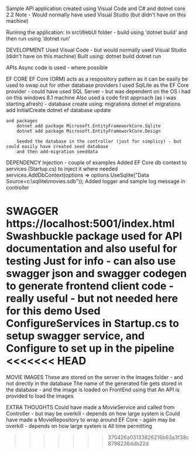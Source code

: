 Sample API application created using Visual Code and C# and dotnet core 2.2
Note - Would normally have used Visual Studio (but didn't have on this machine)

Runinng the application:
In src\WebUI folder - build using 'dotnet build' and then run using 'dotnet run'

DEVELOPMENT
Used Visual Code - but would normally used Visual Studio (didn't have on this machine)
Built using:
    dotnet build 
    dotnet run

APIs
Async code is used - where possible

EF CORE
EF Core (ORM) acts as a respository pattern as it can be easily be used to swap out for other database providers
I used SqlLite as the EF Core provider - could have used SQL Server - but was dependent on the OS i had 
on this windows 8.1 machine 
Also used a code first approach (as i was starting afresh) - database create using:
    migrations 
        dotnet ef migrations add InitialCreate
        dotnet ef database update

    and packages 
        dotnet add package Microsoft.EntityFrameworkCore.Sqlite
        dotnet add package Microsoft.EntityFrameworkCore.Design

        Seeded the database in the controller (just for simplicy) - but could easily have created seed database
        and then add-migration seeddata
    
DEPENDENCY Injection - couple of examples
Added EF Core db context to services (Startup.cs) to inject it where needed
services.AddDbContext<MovieContext>(options => options.UseSqlite("Data Source=c:\\sqllite\\movies.sdb"));
Added logger and sample log message in controller

SWAGGER
https://localhost:5001/index.html
Swashbuckle package used for API documentation and also useful for testing
Just for info - can also use swagger json and swagger codegen to generate frontend client code - 
really useful - but not needed here for this demo
Used ConfigureServices in Startup.cs to setup swagger service, and Configure to set up in the pipeline
<<<<<<< HEAD
=======


MOVIE IMAGES
These are stored on the server in the Images folder - and not directly in the database 
The name of the generated file gets stored in the database - and the image is loaded on FrontEnd using that
An API is provided to load the images 

EXTRA THOUGHTS
Could have made a MovieService and called from Controller - but may be overkill - depends on how large system is
Could have made a MovieRepository to wrap around EF Core - again may be overkill - depends on how large system is
All time permitting
>>>>>>> 370426a03133826216b63a3f38c8798236ddb22d

